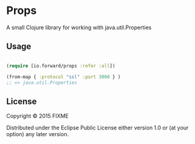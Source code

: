 # Props

A small Clojure library for working with java.util.Properties

## Usage

```clojure

(require [io.forward/props :refer :all])

(from-map { :protocol "ssl" :port 3000 } )
;; => java.util.Properties
```

## License

Copyright © 2015 FIXME

Distributed under the Eclipse Public License either version 1.0 or (at
your option) any later version.
